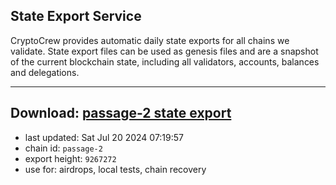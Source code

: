 ## State Export Service
CryptoCrew provides automatic daily state exports for all chains we validate. State export files can be used as genesis files and are a snapshot of the current blockchain state, including all validators, accounts, balances and delegations.

---
**Download: [passage-2 state export](https://dl-eu2.ccvalidators.com/SERVICE/passage/passage-2_export_9267272.json)**
---

- last updated: Sat Jul 20 2024 07:19:57
- chain id: `passage-2`
- export height: `9267272`
- use for: airdrops, local tests, chain recovery
